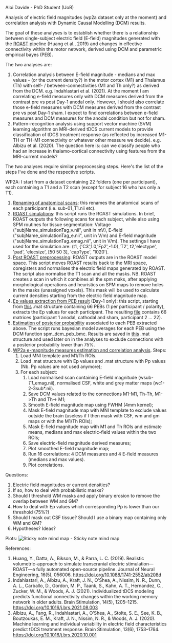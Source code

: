Aloi Davide - PhD Student (UoB)

Analysis of electric field magnitudes (wp2a dataset only at the moment) and correlation analysis with Dynamic Causal Modelling (DCM) results. 

The goal of these analyses is to establish whether there is a relationship between single-subject electric field (E-field) magnitudes generated with the [ROAST](https://github.com/andypotatohy/roast#5-outputs-of-roast-software) pipeline (Huang et al., 2019) and changes in effective connectivity within the motor network, derived using DCM and parametric empirical bayes (PEB). 

The two analyses are:
1) Correlation analysis between E-field magnitude - medians and max values - (or the current density?) in the motor cortex (M1) and Thalamus (Th) with self- / between-connectivities (M1 and Th only?) as derived from the DCM. e.g. Indahlastari et al. (2021). At the moment I am correlating e-field measures only with DCM measures derived from the contrast pre vs post Day-1 anodal only. However, I should also correlate those e-field measures with DCM measures derived from the contrast pre vs post Day-1 sham. I expect to find correlations between e-field measures and DCM measures for the anodal condition but not for sham. 
2) Pattern-recognition analysis using support vector machine (SVM) learning algorithm on MRI-derived tDCS current models to provide classification of tDCS treatment response (as reflected by increased M1-TH or TH-M1 connectivity or whatever other measure we decide). e.g. Albizu et al. (2020). The question here is: can we classify people who had an increase in thalamo-cortical connectivity  using features from the MRI-current models? 


The two analyses require similar preprocessing steps. Here's the list of the steps I've done and the respective scripts.

WP2A: I start from a dataset containing 22 folders (one per participant), each containing a T1 and a T2 scan (except for subject 16 who has only a T1). 

1) [Renaming of anatomical scans](https://github.com/Davi93/wp1_2_roast/blob/main/wp2a_roast_1_rename_scans.py): this renames the anatomical scans of each participant (i.e. sub-01_T1.nii etc). 
2) [ROAST simulations](https://github.com/Davi93/wp1_2_roast/blob/main/wp2a_roast_2_roast_simulation.m): this script runs the ROAST simulations. In brief, ROAST outputs the following scans for each subject, while also using SPM routines for tissue segmentation: Voltage ("subjName_simulationTag_v.nii", unit in mV), E-field ("subjName_simulationTag_e.nii", unit in V/m) and E-field magnitude ("subjName_simulationTag_emag.nii", unit in V/m).
The settings I have used for the simulation are: (t1, {'C3',1.0,'Fp2',-1.0},'T2', t2,'electype', 'pad', 'elecsize', [50 50 3], 'capType', '1020').
3) [Post ROAST preprocessing](https://github.com/Davi93/wp1_2_roast/blob/main/wp2a_roast_3_post_roast_preprocessing.m): ROAST outputs are in the ROAST model space. This script moves ROAST results back to the MRI space, coregisters and normalises the electric field maps generated by ROAST. The script also normalise the T1 scan and all the masks. NB. ROAST creates a scan in which it combines all the spm maks, after applying morphological operations and heuristics on SPM maps to remove holes in the masks (unassigned voxels). This mask will be used to calculate current densities starting from the electric field magnitude map.
4) [Ep values extraction from PEB result](https://github.com/Davi93/wp1_2_roast/blob/main/wp2a_roast_4_extract_single_dcms.m) (Day-1 only): this script, starting from [this](https://github.com/Davi93/wp1_2_roast/blob/main/wp2a_DCMfiles/PEB_preVsPostDay1.mat) .mat structure containing 66 PEBs (1 per participant / polarity), extracts the Ep values for each participant. The resulting [file](https://github.com/Davi93/wp1_2_roast/blob/main/wp2a_DCMfiles/Day1_all_EPvalues.mat) contains 66 matrices (participant 1 anodal, cathodal and sham, participant 2 ... 22).
5) [Estimation of posterior probability](https://github.com/Davi93/wp1_2_roast/blob/main/wp2a_roast_5_single_subject_BMA.m) associated to each PEB extracted above. The script runs bayesian model averages for each PEB using the DCM function spm_dcm_peb_bmc. Results are saved in [this](https://github.com/Davi93/wp1_2_roast/blob/main/wp2a_DCMfiles/PEB_preVsPostDay1.mat) .mat structure and used later on in the analyses to exclude connections with a posterior probability lower than 75%. 
6) [WP2a e-magnitude measures estimation and correlation analysis](https://github.com/Davi93/wp1_2_roast/blob/main/wp2a_roast_6_data_analysis.ipynb).
Steps: 
   1) Load MNI template and M1/Th ROIs.
   2) Load .mat structure with Ep values and .mat structure with Pp values (Nb. Pp values are not used anymore); 
   3) For each subject: 
      1) Load normalised scan containing E-field magnitude (wsub-*_T1_*_emag.nii), normalised CSF, white and grey matter maps (wc1-2-3sub*.nii).
      2) Save DCM values related to the connections M1-M1, Th-Th, M1->Th and Th-> M1;
      3) Smooth E-field magnitude map using FWHM (4mm kernel); 
      4) Mask E-field magnitude map with MNI template to exclude values outside the brain (useless if I then mask with CSF, wm and gm maps or with the M1/Th ROIs);
      5) Mask E-field magnitude map with M1 and Th ROIs and estimate means, medians and max electric-field values within the two ROIs; 
      6) Save electric-field magnitude derived measures;
      7) Plot smoothed E-field magnitude map;
      8) Run 16 correlations: 4 DCM measures and 4 E-field measures (medians and max values).
      9) Plot correlations.

Questions: 
1) Electric field magnitudes or current densities? 
2) If so, how to deal with probabilistic masks?
3) Should I threshold WM masks and apply binary erosion to remove the overlap between WM and GM?
4) How to deal with Ep values which corresponding Pp is lower than our threshold (75%?)
5) Should I mask out CSF tissue? Should I use a binary map containing only WM and GM?
6) Hypotheses? Ideas?


Plots:
![Sticky note mind map - Sticky note mind map](https://user-images.githubusercontent.com/4202630/148744899-831ed72d-4f5a-4428-aa23-046fffadbbda.png)





References:
1) Huang, Y., Datta, A., Bikson, M., & Parra, L. C. (2019). Realistic volumetric-approach to simulate transcranial electric stimulation—ROAST—a fully automated open-source pipeline. Journal of Neural Engineering, 16(5), 056006. https://doi.org/10.1088/1741-2552/ab208d
2) Indahlastari, A., Albizu, A., Kraft, J. N., O’Shea, A., Nissim, N. R., Dunn, A. L., Carballo, D., Gordon, M. P., Taank, S., Kahn, A. T., Hernandez, C., Zucker, W. M., & Woods, A. J. (2021). Individualized tDCS modeling predicts functional connectivity changes within the working memory network in older adults. Brain Stimulation, 14(5), 1205–1215. https://doi.org/10.1016/j.brs.2021.08.003
3) Albizu, A., Fang, R., Indahlastari, A., O’Shea, A., Stolte, S. E., See, K. B., Boutzoukas, E. M., Kraft, J. N., Nissim, N. R., & Woods, A. J. (2020). Machine learning and individual variability in electric field characteristics predict tDCS treatment response. Brain Stimulation, 13(6), 1753–1764. https://doi.org/10.1016/j.brs.2020.10.001

